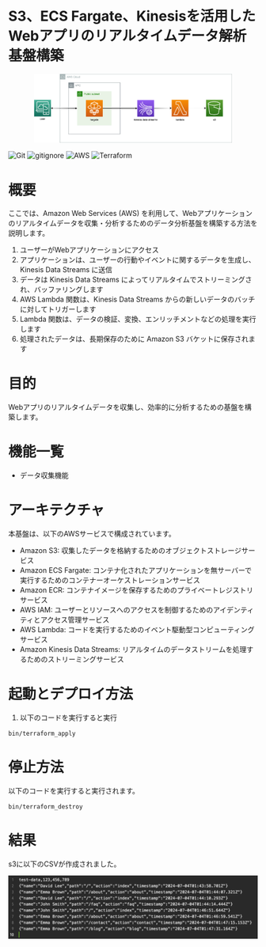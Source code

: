# S3、ECS Fargate、Kinesisを活用したWebアプリのリアルタイムデータ解析基盤構築

<p align="center">
  <img src="sources/aws.png" alt="animated" width="400">
</p>

![Git](https://img.shields.io/badge/GIT-E44C30?logo=git&logoColor=white)
![gitignore](https://img.shields.io/badge/gitignore%20io-204ECF?logo=gitignoredotio&logoColor=white)
![AWS](https://img.shields.io/badge/AWS-%23FF9900.svg?logo=amazon-aws&logoColor=white)
![Terraform](https://img.shields.io/badge/terraform-%235835CC.svg?logo=terraform&logoColor=white)

# 概要

ここでは、Amazon Web Services (AWS) を利用して、Webアプリケーションのリアルタイムデータを収集・分析するためのデータ分析基盤を構築する方法を説明します。

1. ユーザーがWebアプリケーションにアクセス
2. アプリケーションは、ユーザーの行動やイベントに関するデータを生成し、Kinesis Data Streams に送信
3. データは Kinesis Data Streams によってリアルタイムでストリーミングされ、バッファリングします
4. AWS Lambda 関数は、Kinesis Data Streams からの新しいデータのバッチに対してトリガーします
5. Lambda 関数は、データの検証、変換、エンリッチメントなどの処理を実行します
6. 処理されたデータは、長期保存のために Amazon S3 バケットに保存されます

# 目的
Webアプリのリアルタイムデータを収集し、効率的に分析するための基盤を構築します。

# 機能一覧
+ データ収集機能

# アーキテクチャ

本基盤は、以下のAWSサービスで構成されています。

+ Amazon S3: 収集したデータを格納するためのオブジェクトストレージサービス
+ Amazon ECS Fargate: コンテナ化されたアプリケーションを無サーバーで実行するためのコンテナーオーケストレーションサービス
+ Amazon ECR: コンテナイメージを保存するためのプライベートレジストリサービス
+ AWS IAM: ユーザーとリソースへのアクセスを制御するためのアイデンティティとアクセス管理サービス
+ AWS Lambda: コードを実行するためのイベント駆動型コンピューティングサービス
+ Amazon Kinesis Data Streams: リアルタイムのデータストリームを処理するためのストリーミングサービス


# 起動とデプロイ方法
1. 以下のコードを実行すると実行
```
bin/terraform_apply
```

# 停止方法
以下のコードを実行すると実行されます。
```
bin/terraform_destroy
```

# 結果

s3に以下のCSVが作成されました。

<p align="center">
  <img src="sources/csv.png" alt="animated">
</p>









